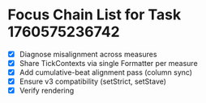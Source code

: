 # Focus Chain List for Task 1760575236742

<!-- Edit this markdown file to update your focus chain focusChain list -->
<!-- Use the format: - [ ] for incomplete items and - [x] for completed items -->

- [x] Diagnose misalignment across measures
- [x] Share TickContexts via single Formatter per measure
- [x] Add cumulative-beat alignment pass (column sync)
- [x] Ensure v3 compatibility (setStrict, setStave)
- [x] Verify rendering

<!-- Save this file and the focusChain list will be updated in the task -->